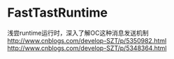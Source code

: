 # FastTastRuntime
浅尝runtime运行时，深入了解OC这种消息发送机制
http://www.cnblogs.com/develop-SZT/p/5350982.html
http://www.cnblogs.com/develop-SZT/p/5348364.html
